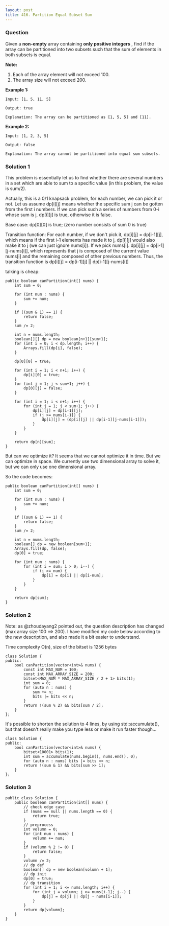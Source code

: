 ```yaml
---
layout: post
title: 416. Partition Equal Subset Sum
---
```

### Question
Given a **non-empty** array containing **only positive integers** , find if
the array can be partitioned into two subsets such that the sum of elements in
both subsets is equal.

 **Note:**

  1. Each of the array element will not exceed 100.
  2. The array size will not exceed 200.



 **Example 1:**

    
    
    Input: [1, 5, 11, 5]
    
    Output: true
    
    Explanation: The array can be partitioned as [1, 5, 5] and [11].
    



**Example 2:**

    
    
    Input: [1, 2, 3, 5]
    
    Output: false
    
    Explanation: The array cannot be partitioned into equal sum subsets.
    

### Solution 1
This problem is essentially let us to find whether there are several numbers
in a set which are able to sum to a specific value (in this problem, the value
is sum/2).

Actually, this is a 0/1 knapsack problem, for each number, we can pick it or
not. Let us assume dp[i][j] means whether the specific sum j can be gotten
from the first i numbers. If we can pick such a series of numbers from 0-i
whose sum is j, dp[i][j] is true, otherwise it is false.

Base case: dp[0][0] is true; (zero number consists of sum 0 is true)

Transition function: For each number, if we don't pick it, dp[i][j] =
dp[i-1][j], which means if the first i-1 elements has made it to j, dp[i][j]
would also make it to j (we can just ignore nums[i]). If we pick nums[i].
dp[i][j] = dp[i-1][j-nums[i]], which represents that j is composed of the
current value nums[i] and the remaining composed of other previous numbers.
Thus, the transition function is dp[i][j] = dp[i-1][j] || dp[i-1][j-nums[i]]

talking is cheap:

    
    
    public boolean canPartition(int[] nums) {
        int sum = 0;
        
        for (int num : nums) {
            sum += num;
        }
        
        if ((sum & 1) == 1) {
            return false;
        }
        sum /= 2;
    
        int n = nums.length;
        boolean[][] dp = new boolean[n+1][sum+1];
        for (int i = 0; i < dp.length; i++) {
            Arrays.fill(dp[i], false);
        }
        
        dp[0][0] = true;
        
        for (int i = 1; i < n+1; i++) {
            dp[i][0] = true;
        }
        for (int j = 1; j < sum+1; j++) {
            dp[0][j] = false;
        }
        
        for (int i = 1; i < n+1; i++) {
            for (int j = 1; j < sum+1; j++) {
                dp[i][j] = dp[i-1][j];
                if (j >= nums[i-1]) {
                    dp[i][j] = (dp[i][j] || dp[i-1][j-nums[i-1]]);
                }
            }
        }
       
        return dp[n][sum];
    }
    

But can we optimize it? It seems that we cannot optimize it in time. But we
can optimize in space. We currently use two dimensional array to solve it, but
we can only use one dimensional array.

So the code becomes:

    
    
    public boolean canPartition(int[] nums) {
        int sum = 0;
        
        for (int num : nums) {
            sum += num;
        }
        
        if ((sum & 1) == 1) {
            return false;
        }
        sum /= 2;
        
        int n = nums.length;
        boolean[] dp = new boolean[sum+1];
        Arrays.fill(dp, false);
        dp[0] = true;
        
        for (int num : nums) {
            for (int i = sum; i > 0; i--) {
                if (i >= num) {
                    dp[i] = dp[i] || dp[i-num];
                }
            }
        }
        
        return dp[sum];
    }
    


### Solution 2
Note: as @zhoudayang2 pointed out, the question description has changed (max
array size 100 ==> 200). I have modified my code below according to the new
description, and also made it a bit easier to understand.

Time complexity O(n), size of the bitset is 1256 bytes

    
    
    class Solution {
    public:
        bool canPartition(vector<int>& nums) {
            const int MAX_NUM = 100;
            const int MAX_ARRAY_SIZE = 200;
            bitset<MAX_NUM * MAX_ARRAY_SIZE / 2 + 1> bits(1);
            int sum = 0;
            for (auto n : nums) {
                sum += n;
                bits |= bits << n;
            }
            return !(sum % 2) && bits[sum / 2];
        }
    };
    

It's possible to shorten the solution to 4 lines, by using std::accumulate(),
but that doesn't really make you type less or make it run faster though...

    
    
    class Solution {
    public:
        bool canPartition(vector<int>& nums) {
            bitset<10001> bits(1);
            int sum = accumulate(nums.begin(), nums.end(), 0);
            for (auto n : nums) bits |= bits << n;
            return !(sum & 1) && bits[sum >> 1];
        }
    };
    


### Solution 3
    
    
    public class Solution {
        public boolean canPartition(int[] nums) {
            // check edge case
            if (nums == null || nums.length == 0) {
                return true;
            }
            // preprocess
            int volumn = 0;
            for (int num : nums) {
                volumn += num;
            }
            if (volumn % 2 != 0) {
                return false;
            }
            volumn /= 2;
            // dp def
            boolean[] dp = new boolean[volumn + 1];
            // dp init
            dp[0] = true;
            // dp transition
            for (int i = 1; i <= nums.length; i++) {
                for (int j = volumn; j >= nums[i-1]; j--) {
                    dp[j] = dp[j] || dp[j - nums[i-1]];
                }
            }
            return dp[volumn];
        }
    }
    




